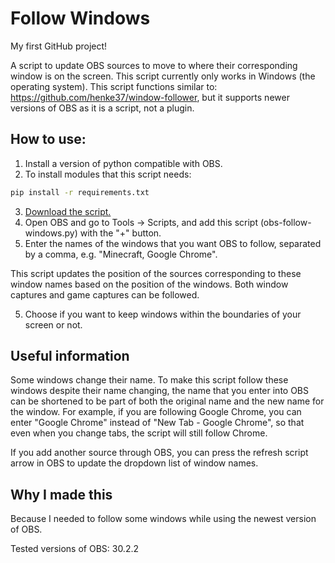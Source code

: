 # Follow Windows
My first GitHub project!

A script to update OBS sources to move to where their corresponding window is on the screen.
This script currently only works in Windows (the operating system).
This script functions similar to: https://github.com/henke37/window-follower, but it supports newer versions of OBS as it is a script, not a plugin.

## How to use:
1) Install a version of python compatible with OBS.
2) To install modules that this script needs:
```bash
pip install -r requirements.txt
```
3) [Download the script.](./follow-windows.py)
4) Open OBS and go to Tools -> Scripts, and add this script (obs-follow-windows.py) with the "+" button.
4) Enter the names of the windows that you want OBS to follow, separated by a comma, e.g. "Minecraft, Google Chrome".

This script updates the position of the sources corresponding to these window names based on the position of the windows.
Both window captures and game captures can be followed.

5) Choose if you want to keep windows within the boundaries of your screen or not.

## Useful information
Some windows change their name. To make this script follow these windows despite their name changing, the name that you enter into
OBS can be shortened to be part of both the original name and the new name for the window. For example, if you are following
Google Chrome, you can enter "Google Chrome" instead of "New Tab - Google Chrome", so that even when you change tabs, the script will still follow Chrome.

If you add another source through OBS, you can press the refresh script arrow in OBS to update the dropdown list of window names.

## Why I made this
Because I needed to follow some windows while using the newest version of OBS.

Tested versions of OBS: 30.2.2
